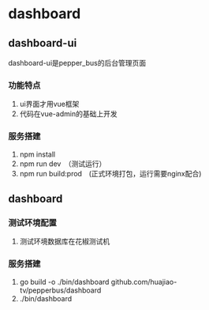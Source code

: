 # dashboard

## dashboard-ui

dashboard-ui是pepper_bus的后台管理页面

### 功能特点
1. ui界面才用vue框架
2. 代码在vue-admin的基础上开发


### 服务搭建
1. npm install
2. npm run dev　（测试运行）
3. npm run build:prod　(正式环境打包，运行需要nginx配合)

## dashboard

### 测试环境配置
1. 测试环境数据库在花椒测试机

### 服务搭建
1. go build -o ./bin/dashboard  github.com/huajiao-tv/pepperbus/dashboard
2. ./bin/dashboard
